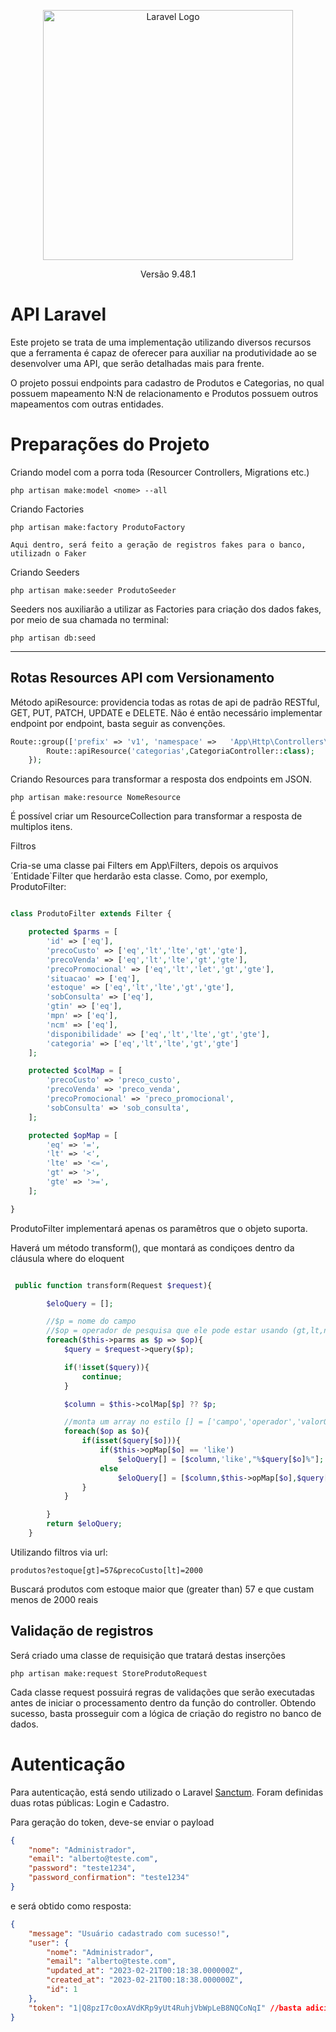 <p align="center"><a href="https://laravel.com" target="_blank"><img src="https://raw.githubusercontent.com/laravel/art/master/logo-lockup/5%20SVG/2%20CMYK/1%20Full%20Color/laravel-logolockup-cmyk-red.svg" width="400" alt="Laravel Logo"></a></p>

<p align="center">
    Versão 9.48.1
<p>

# API Laravel

Este projeto se trata de uma implementação utilizando diversos recursos que a ferramenta é capaz de oferecer para auxiliar na produtividade ao se desenvolver uma API, que serão detalhadas mais para frente.

O projeto possui endpoints para cadastro de Produtos e Categorias, no qual possuem mapeamento N:N de relacionamento e Produtos possuem outros mapeamentos com outras entidades.

# Preparações do Projeto

Criando model com a porra toda (Resourcer Controllers, Migrations etc.)

    php artisan make:model <nome> --all

Criando Factories

    php artisan make:factory ProdutoFactory

    Aqui dentro, será feito a geração de registros fakes para o banco, utilizadn o Faker

Criando Seeders

    php artisan make:seeder ProdutoSeeder

Seeders nos auxiliarão a utilizar as Factories para criação dos dados fakes, por meio de sua chamada no terminal:

    php artisan db:seed

---

## Rotas Resources API com Versionamento

Método apiResource: providencia todas as rotas de api de padrão RESTful, GET, PUT, PATCH, UPDATE e DELETE. Não é então necessário implementar endpoint por endpoint, basta seguir as convenções.

```php
Route::group(['prefix' => 'v1', 'namespace' =>   'App\Http\Controllers\V1'],function(){
        Route::apiResource('categorias',CategoriaController::class);
    });
```

Criando Resources para transformar a resposta dos endpoints em JSON.

    php artisan make:resource NomeResource

É possível criar um ResourceCollection para transformar a resposta de multiplos itens.

Filtros

Cria-se uma classe pai Filters em App\Filters, depois os arquivos ´Entidade`Filter que herdarão esta classe. Como, por exemplo, ProdutoFilter:

```php

class ProdutoFilter extends Filter {

    protected $parms = [
        'id' => ['eq'],
        'precoCusto' => ['eq','lt','lte','gt','gte'],
        'precoVenda' => ['eq','lt','lte','gt','gte'],
        'precoPromocional' => ['eq','lt','let','gt','gte'],
        'situacao' => ['eq'],
        'estoque' => ['eq','lt','lte','gt','gte'],
        'sobConsulta' => ['eq'],
        'gtin' => ['eq'],
        'mpn' => ['eq'],
        'ncm' => ['eq'],
        'disponibilidade' => ['eq','lt','lte','gt','gte'],
        'categoria' => ['eq','lt','lte','gt','gte']
    ];

    protected $colMap = [
        'precoCusto' => 'preco_custo',
        'precoVenda' => 'preco_venda',
        'precoPromocional' => 'preco_promocional',
        'sobConsulta' => 'sob_consulta',
    ];

    protected $opMap = [
        'eq' => '=',
        'lt' => '<',
        'lte' => '<=',
        'gt' => '>',
        'gte' => '>=',
    ];

}

```

ProdutoFilter implementará apenas os paramêtros que o objeto suporta.

Haverá um método transform(), que montará as condiçoes dentro da cláusula where do eloquent

```php

 public function transform(Request $request){

        $eloQuery = [];

        //$p = nome do campo
        //$op = operador de pesquisa que ele pode estar usando (gt,lt,ne,eq)
        foreach($this->parms as $p => $op){
            $query = $request->query($p);

            if(!isset($query)){
                continue;
            }

            $column = $this->colMap[$p] ?? $p;

            //monta um array no estilo [] = ['campo','operador','valorQueryString'], da forma que é tratada pelo eloquent
            foreach($op as $o){
                if(isset($query[$o])){
                    if($this->opMap[$o] == 'like')
                        $eloQuery[] = [$column,'like',"%$query[$o]%"];
                    else
                        $eloQuery[] = [$column,$this->opMap[$o],$query[$o]];
                }
            }

        }
        return $eloQuery;
    }

```

Utilizando filtros via url:

    produtos?estoque[gt]=57&precoCusto[lt]=2000

Buscará produtos com estoque maior que (greater than) 57 e que custam menos de 2000 reais

## Validação de registros

Será criado uma classe de requisição que tratará destas inserções

    php artisan make:request StoreProdutoRequest

Cada classe request possuirá regras de validações que serão executadas antes de iniciar o processamento dentro da função do controller. Obtendo sucesso, basta prosseguir com a lógica de criação do registro no banco de dados.

# Autenticação

Para autenticação, está sendo utilizado o Laravel [Sanctum](https://laravel.com/docs/10.x/sanctum). Foram definidas duas rotas públicas: Login e Cadastro.

Para geração do token, deve-se enviar o payload

```json
{
    "nome": "Administrador",
    "email": "alberto@teste.com",
    "password": "teste1234",
    "password_confirmation": "teste1234"
}
```

e será obtido como resposta:

```json
{
    "message": "Usuário cadastrado com sucesso!",
    "user": {
        "nome": "Administrador",
        "email": "alberto@teste.com",
        "updated_at": "2023-02-21T00:18:38.000000Z",
        "created_at": "2023-02-21T00:18:38.000000Z",
        "id": 1
    },
    "token": "1|Q8pzI7c0oxAVdKRp9yUt4RuhjVbWpLeB8NQCoNqI" //basta adicioná-lo no cabeçalho de toda requisição que necessite de autenticação
}
```
